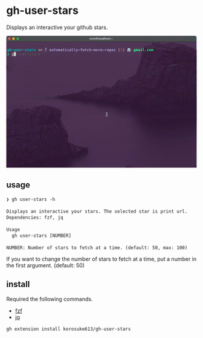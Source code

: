 # gh-user-stars
Displays an interactive your github stars.

![](./demo.gif)

## usage
```
❯ gh user-stars -h

Displays an interactive your stars. The selected star is print url.
Dependencies: fzf, jq

Usage
  gh user-stars [NUMBER]

NUMBER: Number of stars to fetch at a time. (default: 50, max: 100)
```

If you want to change the number of stars to fetch at a time, put a number in the first argument. (default: 50)

## install
Required the following commands.
- [fzf](https://github.com/junegunn/fzf)
- [jq](https://github.com/stedolan/jq)

```
gh extension install korosuke613/gh-user-stars
```



